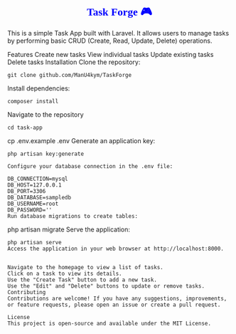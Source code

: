 <h1 style = color:blue;text-align:center;font-size:24;font-family:cursive;>Task Forge 🎮</h1>

This is a simple Task App built with Laravel. It allows users to manage tasks by performing basic CRUD (Create, Read, Update, Delete) operations.

Features
Create new tasks
View individual tasks
Update existing tasks
Delete tasks
Installation
Clone the repository:

```
git clone github.com/ManU4kym/TaskForge

```
Install dependencies:
```
composer install
```
Navigate to the repository
```
cd task-app

```
cp .env.example .env
Generate an application key:
```
php artisan key:generate

Configure your database connection in the .env file:

DB_CONNECTION=mysql
DB_HOST=127.0.0.1
DB_PORT=3306
DB_DATABASE=sampledb
DB_USERNAME=root
DB_PASSWORD=''
Run database migrations to create tables:
```
php artisan migrate
Serve the application:
```
php artisan serve
Access the application in your web browser at http://localhost:8000.


Navigate to the homepage to view a list of tasks.
Click on a task to view its details.
Use the "Create Task" button to add a new task.
Use the "Edit" and "Delete" buttons to update or remove tasks.
Contributing
Contributions are welcome! If you have any suggestions, improvements, or feature requests, please open an issue or create a pull request.

License
This project is open-source and available under the MIT License.
